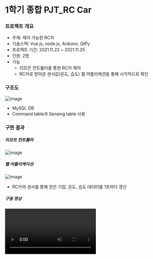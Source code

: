 # 1학기 종합 PJT_RC Car
### 프로젝트 개요
- 주제: 제어 가능한 RC카
- 기술스택: Vue.js, node.js, Arduino, QtPy
- 프로젝트 기간: 2021.11.22 ~ 2021.11.25
- 인원: 2명
- 기능
    - 리모콘 컨트롤러를 통한 RC카 제어
    - RC카로 받아온 센서값(온도, 습도) 웹 어플리케션을 통해 시각적으로 확인

### 구조도
![image](https://user-images.githubusercontent.com/97162920/174493435-c772fb68-3c9d-41c5-9fa7-9f2e69da740d.png)
- MySQL DB
- Command table과 Sensing table 사용

### 구현 결과
##### 리모트 컨트롤러
![image](https://user-images.githubusercontent.com/97162920/174493486-125d2144-81c0-4fc9-8fdc-def670f30667.png)

##### 웹 어플리케이션
![image](https://user-images.githubusercontent.com/97162920/174493625-e9592efb-b794-4f20-8183-d31acc847fe6.png)
- RC카의 센서를 통해 얻은 기압, 온도, 습도 데이터를 1초마다 갱신

##### 구동 영상
![video](./assets/RC카구동.mp4)
